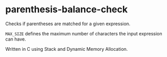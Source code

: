 # parenthesis-balance-check
Checks if parentheses are matched for a given expression.

`MAX_SIZE` defines the maximum number of characters the input expression can have.

Written in C using Stack and Dynamic Memory Allocation.
